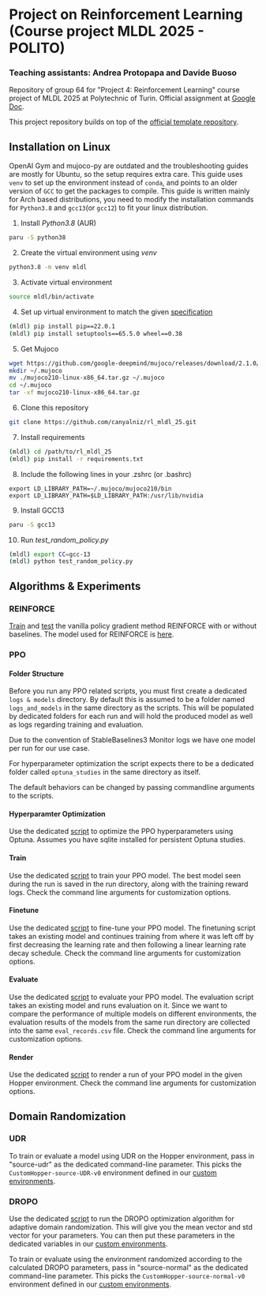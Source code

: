 # Project on Reinforcement Learning (Course project MLDL 2025 - POLITO)
### Teaching assistants: Andrea Protopapa and Davide Buoso

Repository of group 64 for "Project 4: Reinforcement Learning" course project of MLDL 2025 at Polytechnic of Turin. Official assignment at [Google Doc](https://docs.google.com/document/d/16Fy0gUj-HKxweQaJf97b_lTeqM_9axJa4_SdqpP_FaE/edit?usp=sharing).

This project repository builds on top of the [official template repository](https://github.com/lambdavi/rl_mldl_25).

## Installation on Linux
OpenAI Gym and mujoco-py are outdated and the troubleshooting guides are mostly for Ubuntu, so the setup requires extra care. This guide uses `venv` to set up the environment instead of `conda`, and points to an older version of `GCC` to get the packages to compile. This guide is written mainly for Arch based distributions, you need to modify the installation commands for `Python3.8` and `gcc13`(or `gcc12`) to fit your linux distribution.

1. Install *Python3.8* (AUR)
```bash
paru -S python38
```
2. Create the virtual environment using *venv*
```bash
python3.8 -m venv mldl
```
3. Activate virtual environment
```bash
source mldl/bin/activate
```
4. Set up virtual environment to match the given [specification](https://github.com/lambdavi/rl_mldl_25/tree/main?tab=readme-ov-file#1-local-on-linux-recommended)
```bash
(mldl) pip install pip==22.0.1
(mldl) pip install setuptools==65.5.0 wheel==0.38
```
5. Get Mujoco
```bash
wget https://github.com/google-deepmind/mujoco/releases/download/2.1.0/mujoco210-linux-x86_64.tar.gz
mkdir ~/.mujoco
mv ./mujoco210-linux-x86_64.tar.gz ~/.mujoco
cd ~/.mujoco
tar -xf mujoco210-linux-x86_64.tar.gz
```
6. Clone this repository
```bash
git clone https://github.com/canyalniz/rl_mldl_25.git
```
7. Install requirements
```bash
(mldl) cd /path/to/rl_mldl_25
(mldl) pip install -r requirements.txt
```
8. Include the following lines in your .zshrc (or .bashrc)
```
export LD_LIBRARY_PATH=~/.mujoco/mujoco210/bin
export LD_LIBRARY_PATH=$LD_LIBRARY_PATH:/usr/lib/nvidia
```
9. Install GCC13
```bash
paru -S gcc13
```
10. Run *test_random_policy.py*
```bash
(mldl) export CC=gcc-13
(mldl) python test_random_policy.py
```

## Algorithms & Experiments
### REINFORCE
[Train](train.py) and [test](test.py) the vanilla policy gradient method REINFORCE with or without baselines. The model used for REINFORCE is [here](agent.py).
### PPO
#### Folder Structure
Before you run any PPO related scripts, you must first create a dedicated `logs & models` directory. By default this is assumed to be a folder named `logs_and_models` in the same directory as the scripts. This will be populated by dedicated folders for each run and will hold the produced model as well as logs regarding training and evaluation.

Due to the convention of StableBaselines3 Monitor logs we have one model per run for our use case.

For hyperparameter optimization the script expects there to be a dedicated folder called `optuna_studies` in the same directory as itself.

The default behaviors can be changed by passing commandline arguments to the scripts.
#### Hyperparamter Optimization
Use the dedicated [script](optuna_sb3.py) to optimize the PPO hyperparameters using Optuna. Assumes you have sqlite installed for persistent Optuna studies.
#### Train
Use the dedicated [script](train_sb3.py) to train your PPO model. The best model seen during the run is saved in the run directory, along with the training reward logs. Check the command line arguments for customization options.
#### Finetune
Use the dedicated [script](finetune_sb3.py) to fine-tune your PPO model. The finetuning script takes an existing model and continues training from where it was left off by first decreasing the learning rate and then following a linear learning rate decay schedule. Check the command line arguments for customization options.
#### Evaluate
Use the dedicated [script](evaluate_sb3.py) to evaluate your PPO model. The evaluation script takes an existing model and runs evaluation on it. Since we want to compare the performance of multiple models on different environments, the evaluation results of the models from the same run directory are collected into the same `eval_records.csv` file. Check the command line arguments for customization options.
#### Render
Use the dedicated [script](render_sb3.py) to render a run of your PPO model in the given Hopper environment. Check the command line arguments for customization options.

## Domain Randomization
### UDR
To train or evaluate a model using UDR on the Hopper environment, pass in "source-udr" as the dedicated command-line parameter. This picks the `CustomHopper-source-UDR-v0` environment defined in our [custom environments](env/custom_hopper.py).
### DROPO
Use the dedicated [script](run_dropo.py) to run the DROPO optimization algorithm for adaptive domain randomization. This will give you the mean vector and std vector for your parameters. You can then put these parameters in the dedicated variables in our [custom environments](env/custom_hopper.py).

To train or evaluate using the environment randomized according to the calculated DROPO parameters, pass in "source-normal" as the dedicated command-line parameter. This picks the `CustomHopper-source-normal-v0` environment defined in our [custom environments](env/custom_hopper.py).